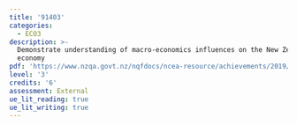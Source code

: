 ```yaml
---
title: '91403'
categories:
  - ECO3
description: >-
  Demonstrate understanding of macro-economics influences on the New Zealand
  economy
pdf: 'https://www.nzqa.govt.nz/nqfdocs/ncea-resource/achievements/2019/as91403.pdf'
level: '3'
credits: '6'
assessment: External
ue_lit_reading: true
ue_lit_writing: true
---
```


